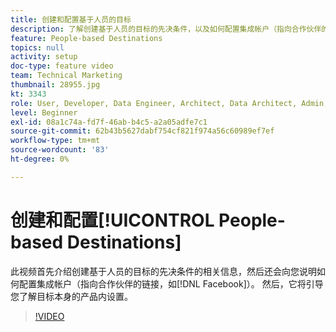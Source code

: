 ```yaml
---
title: 创建和配置基于人员的目标
description: 了解创建基于人员的目标的先决条件，以及如何配置集成帐户（指向合作伙伴的链接，如Facebook）。 了解目标本身的产品内设置。
feature: People-based Destinations
topics: null
activity: setup
doc-type: feature video
team: Technical Marketing
thumbnail: 28955.jpg
kt: 3343
role: User, Developer, Data Engineer, Architect, Data Architect, Admin, Leader
level: Beginner
exl-id: 08a1c74a-fd7f-46ab-b4c5-a2a05adfe7c1
source-git-commit: 62b43b5627dabf754cf821f974a56c60989ef7ef
workflow-type: tm+mt
source-wordcount: '83'
ht-degree: 0%

---
```


# 创建和配置[!UICONTROL People-based Destinations]

此视频首先介绍创建基于人员的目标的先决条件的相关信息，然后还会向您说明如何配置集成帐户（指向合作伙伴的链接，如[!DNL Facebook]）。 然后，它将引导您了解目标本身的产品内设置。

>[!VIDEO](https://video.tv.adobe.com/v/32073/?quality=12&captions=chi_hans)
